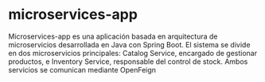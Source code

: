 # microservices-app
Microservices-app es una aplicación basada en arquitectura de microservicios desarrollada en Java con Spring Boot. El sistema se divide en dos microservicios principales: Catalog Service, encargado de gestionar productos, e Inventory Service, responsable del control de stock. Ambos servicios se comunican mediante OpenFeign
